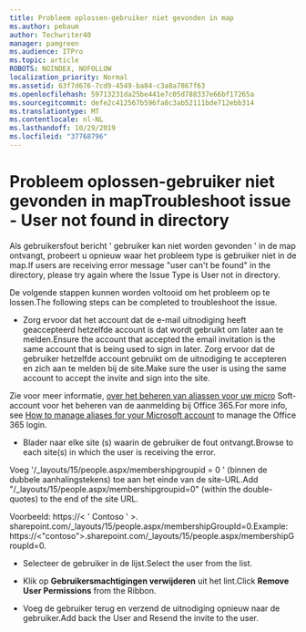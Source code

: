 ```yaml
---
title: Probleem oplossen-gebruiker niet gevonden in map
ms.author: pebaum
author: Techwriter40
manager: pamgreen
ms.audience: ITPro
ms.topic: article
ROBOTS: NOINDEX, NOFOLLOW
localization_priority: Normal
ms.assetid: 63f7d676-7cd9-4549-ba84-c3a8a7867f63
ms.openlocfilehash: 59713231da25be441e7c05d788337e66bf17265a
ms.sourcegitcommit: defe2c412567b596fa8c3ab52111bde712ebb314
ms.translationtype: MT
ms.contentlocale: nl-NL
ms.lasthandoff: 10/29/2019
ms.locfileid: "37768796"
---
```

# <a name="troubleshoot-issue---user-not-found-in-directory"></a><span data-ttu-id="70ee4-102">Probleem oplossen-gebruiker niet gevonden in map</span><span class="sxs-lookup"><span data-stu-id="70ee4-102">Troubleshoot issue - User not found in directory</span></span>

<span data-ttu-id="70ee4-103">Als gebruikersfout bericht ' gebruiker kan niet worden gevonden ' in de map ontvangt, probeert u opnieuw waar het probleem type is gebruiker niet in de map.</span><span class="sxs-lookup"><span data-stu-id="70ee4-103">If users are receiving error message "user can't be found" in the directory, please try again where the Issue Type is User not in directory.</span></span>

<span data-ttu-id="70ee4-104">De volgende stappen kunnen worden voltooid om het probleem op te lossen.</span><span class="sxs-lookup"><span data-stu-id="70ee4-104">The following steps can be completed to troubleshoot the issue.</span></span>

- <span data-ttu-id="70ee4-105">Zorg ervoor dat het account dat de e-mail uitnodiging heeft geaccepteerd hetzelfde account is dat wordt gebruikt om later aan te melden.</span><span class="sxs-lookup"><span data-stu-id="70ee4-105">Ensure the account that accepted the email invitation is the same account that is being used to sign in later.</span></span> <span data-ttu-id="70ee4-106">Zorg ervoor dat de gebruiker hetzelfde account gebruikt om de uitnodiging te accepteren en zich aan te melden bij de site.</span><span class="sxs-lookup"><span data-stu-id="70ee4-106">Make sure the user is using the same account to accept the invite and sign into the site.</span></span> 

<span data-ttu-id="70ee4-107">Zie voor meer informatie, [over het beheren van aliassen voor uw micro</a> Soft-account voor het beheren van de aanmelding bij Office 365](https://support.microsoft.com/help/12407/microsoft-account-how-to-manage-aliases).</span><span class="sxs-lookup"><span data-stu-id="70ee4-107">For more info, see [How to manage aliases for your Microsoft account</a> to manage the Office 365 login](https://support.microsoft.com/help/12407/microsoft-account-how-to-manage-aliases).</span></span> 

- <span data-ttu-id="70ee4-108">Blader naar elke site (s) waarin de gebruiker de fout ontvangt.</span><span class="sxs-lookup"><span data-stu-id="70ee4-108">Browse to each site(s) in which the user is receiving the error.</span></span> 

<span data-ttu-id="70ee4-109">Voeg '/_layouts/15/people.aspx/membershipgroupid = 0 ' (binnen de dubbele aanhalingstekens) toe aan het einde van de site-URL.</span><span class="sxs-lookup"><span data-stu-id="70ee4-109">Add "/_layouts/15/people.aspx/membershipgroupid=0" (within the double-quotes) to the end of the site URL.</span></span> 

<span data-ttu-id="70ee4-110">Voorbeeld: https://< ' Contoso ' >. sharepoint.com/_layouts/15/people.aspx/membershipGroupId=0.</span><span class="sxs-lookup"><span data-stu-id="70ee4-110">Example: https://<"contoso">.sharepoint.com/_layouts/15/people.aspx/membershipGroupId=0.</span></span>

- <span data-ttu-id="70ee4-111">Selecteer de gebruiker in de lijst.</span><span class="sxs-lookup"><span data-stu-id="70ee4-111">Select the user from the list.</span></span>

- <span data-ttu-id="70ee4-112">Klik op **Gebruikersmachtigingen verwijderen** uit het lint.</span><span class="sxs-lookup"><span data-stu-id="70ee4-112">Click **Remove User Permissions** from the Ribbon.</span></span> 
-  <span data-ttu-id="70ee4-113">Voeg de gebruiker terug en verzend de uitnodiging opnieuw naar de gebruiker.</span><span class="sxs-lookup"><span data-stu-id="70ee4-113">Add back the User and Resend the invite to the user.</span></span>

